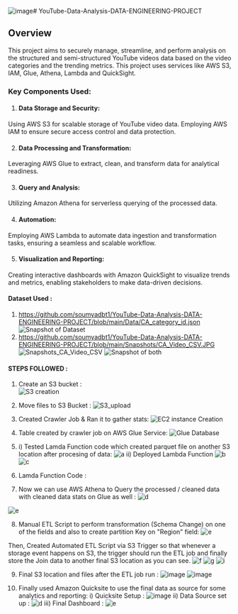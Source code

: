 ![image](https://github.com/user-attachments/assets/e1a26303-6d42-462a-a2dc-6cfbe3289796)# YouTube-Data-Analysis-DATA-ENGINEERING-PROJECT

## Overview
This project aims to securely manage, streamline, and perform analysis on the structured and semi-structured YouTube videos data based on the video categories and the trending metrics.
This project uses services like AWS S3, IAM, Glue, Athena, Lambda and QuickSight.

### Key Components Used:

1. #### Data Storage and Security:
Using AWS S3 for scalable storage of YouTube video data.
Employing AWS IAM to ensure secure access control and data protection.

2. #### Data Processing and Transformation:
Leveraging AWS Glue to extract, clean, and transform data for analytical readiness.

3. #### Query and Analysis:
Utilizing Amazon Athena for serverless querying of the processed data.

4. #### Automation:
Employing AWS Lambda to automate data ingestion and transformation tasks, ensuring a seamless and scalable workflow.

5. #### Visualization and Reporting:
Creating interactive dashboards with Amazon QuickSight to visualize trends and metrics, enabling stakeholders to make data-driven decisions.

#### Dataset Used : 
1. https://github.com/soumyadbt1/YouTube-Data-Analysis-DATA-ENGINEERING-PROJECT/blob/main/Data/CA_category_id.json
![Snapshot of Dataset](https://github.com/soumyadbt1/YouTube-Data-Analysis-DATA-ENGINEERING-PROJECT/blob/main/Snapshots/DataSet.JPG)
2. https://github.com/soumyadbt1/YouTube-Data-Analysis-DATA-ENGINEERING-PROJECT/blob/main/Snapshots/CA_Video_CSV.JPG
![Snapshots_CA_Video_CSV](https://github.com/soumyadbt1/YouTube-Data-Analysis-DATA-ENGINEERING-PROJECT/blob/main/Snapshots/CA_Video_CSV.JPG)
![Snapshot of both](https://github.com/soumyadbt1/YouTube-Data-Analysis-DATA-ENGINEERING-PROJECT/blob/main/Snapshots/dataset_both.JPG)

#### STEPS FOLLOWED : 

1) Create an S3 bucket :   
 ![S3 creation](https://github.com/soumyadbt1/YouTube-Data-Analysis-DATA-ENGINEERING-PROJECT/blob/main/Snapshots/S3%20Created.JPG)

2) Move files to S3 Bucket :
 ![S3_upload](https://github.com/soumyadbt1/YouTube-Data-Analysis-DATA-ENGINEERING-PROJECT/blob/main/Snapshots/moving%20files%20to%20S3.JPG)

3) Created Crawler Job & Ran it to gather stats:
 ![EC2 instance Creation](https://github.com/soumyadbt1/YouTube-Data-Analysis-DATA-ENGINEERING-PROJECT/blob/main/Snapshots/crawler%20running.JPG)

4) Table created by crawler job on AWS Glue Service:
![Glue Database](https://github.com/soumyadbt1/YouTube-Data-Analysis-DATA-ENGINEERING-PROJECT/blob/main/Snapshots/tables%20added%20by%20crawler%20on%20catalog%20databse.JPG)

5) i) Tested Lamda Function code which created parquet file on another S3 location after procesing of data:
   ![a](https://github.com/soumyadbt1/YouTube-Data-Analysis-DATA-ENGINEERING-PROJECT/blob/main/Snapshots/lamda%20function%20environment%20variables.JPG)
  ii) Deployed Lambda Function
   ![b](https://github.com/soumyadbt1/YouTube-Data-Analysis-DATA-ENGINEERING-PROJECT/blob/main/Snapshots/deployed%20lamda%20function.JPG)
   ![c](https://github.com/soumyadbt1/YouTube-Data-Analysis-DATA-ENGINEERING-PROJECT/blob/main/Snapshots/Lamda%20Function%20Test%20Suceeded.JPG)

6) Lamda Function Code :
 
7) Now we can use AWS Athena to Query the processed / cleaned data with cleaned data stats on Glue as well :
 ![d](https://github.com/soumyadbt1/YouTube-Data-Analysis-DATA-ENGINEERING-PROJECT/blob/main/Snapshots/athena%20query.JPG)

 ![e](https://github.com/soumyadbt1/YouTube-Data-Analysis-DATA-ENGINEERING-PROJECT/blob/main/Snapshots/cleansed%20table%20is%20formed.JPG)

8) Manual ETL Script to perform transformation (Schema Change) on one of the fields and also to create partition Key on "Region" field:
![e](https://github.com/soumyadbt1/YouTube-Data-Analysis-DATA-ENGINEERING-PROJECT/blob/main/Snapshots/de-on-youtube-cleansed-csv-to-parquet_1_ETL_script.JPG)

Then, Created Automated ETL Script via S3 Trigger so that whenever a storage event happens on S3, the trigger should run the ETL job and finally store the Join data to another final S3 location as you can see.
![f](https://github.com/soumyadbt1/YouTube-Data-Analysis-DATA-ENGINEERING-PROJECT/blob/main/Snapshots/added%20Trigger%20to%20Lambda%20Function.JPG)
![g](https://github.com/soumyadbt1/YouTube-Data-Analysis-DATA-ENGINEERING-PROJECT/blob/main/Snapshots/added%20Trigger%20to%20Lambda%20Function%202.JPG)
![i](https://github.com/soumyadbt1/YouTube-Data-Analysis-DATA-ENGINEERING-PROJECT/blob/main/Snapshots/ETL%20Job%20to%20Join%20and%20Save%20the%20data%20to%20S3.JPG)

9) Final S3 location and files after the ETL job run :
![image](https://github.com/soumyadbt1/YouTube-Data-Analysis-DATA-ENGINEERING-PROJECT/blob/main/Snapshots/final%20s3%20reporting%20data.JPG)
![image](https://github.com/soumyadbt1/YouTube-Data-Analysis-DATA-ENGINEERING-PROJECT/blob/main/Snapshots/Final_reporting_parquet_files.JPG)

10) Finally used Amazon Quicksite to use the final data as source for some analytics and reporting:
  i) Quicksite Setup : 
    ![image](https://github.com/soumyadbt1/YouTube-Data-Analysis-DATA-ENGINEERING-PROJECT/blob/main/Snapshots/quicksite%20setup.JPG)
  ii) Data Source set up :
    ![d](https://github.com/soumyadbt1/YouTube-Data-Analysis-DATA-ENGINEERING-PROJECT/blob/main/Snapshots/quicksite%20datasource.JPG)
 iii) Final Dashboard :
    ![e](https://github.com/soumyadbt1/YouTube-Data-Analysis-DATA-ENGINEERING-PROJECT/blob/main/Snapshots/Quicksite%20Dashboard.JPG)

